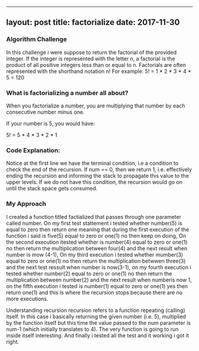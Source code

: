 

---
layout: post
title: factorialize
date: 2017-11-30
---



### Algorithm Challenge

In this challenge i were suppose  to return the factorial of the provided integer.  If the integer is represented with the letter n,  a factorial is the product of all positive integers less than or equal to n.  Factorials are often represented with the shorthand notation n!  For example: 5! = 1 * 2 * 3 * 4 * 5 = 120

### What is factorializing a number all about?

When you factorialize a number, you are multiplying that number by each consecutive number minus one.

If your number is 5, you would have:

5! = 5 * 4 * 3 * 2 * 1

### Code Explanation:

Notice at the first line we have the terminal condition, i.e a condition to check the end of the recursion. If num == 0, then we return 1, i.e. effectively ending the recursion and informing the stack to propagate this value to the upper levels. If we do not have this condition, the recursion would go on until the stack space gets consumed.

### My Approach

I created a function titled factialized that passes through  one  parameter called number. On my first test stattement i tested whether number(5) is equal to zero then return one meaning that during the first execution of the function i said is five(5) equal to zero or  one(1)  no then keep on doing, On the second execution itested whether is number(4) equal to zero or  one(1) no then return the multiplication between  four(4) and the next result when number is mow (4-1), On my third  execution i tested whether mumber(3) equal to zero or  one(1) no then return the multiplication betwwen three(3) and the next test ressult when number is now(3-1), on my fourth execution i tested whether number(2) equal to zero or  one(1) no then return the multiplication between number(2) and the next result when numberis now 1, on the fifth execution i tested is number(1) equal to zero or  one(1) yes then return one(1) and this is where the recursion stops because there are no more executions.

Understanding recursion recursion refers to a function repeating (calling) itself. In this case i basically returning the given number (i.e. 5), multiplied by the function itself but this time the value passed to the num parameter is num-1 (which initially translates to 4). The very function is going to run inside itself interesting. And finally i tested all the test and it working  i got it right.

